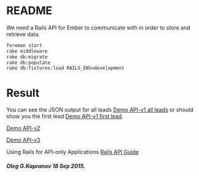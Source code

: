 README
======

We need a Rails API for Ember to communicate with in order to store and
retrieve data.

```bash
foreman start
rake middleware
rake db:migrate
rake db:populate
rake db:fixtures:load RAILS_ENV=development
```

Result
==================
You can see the JSON output for all leads [Demo API-v1 all leads](http://212.26.132.121:2275/api/v1)
or should show you the first lead [Demo API-v1 first lead](http://212.26.132.121:2275/api/v1/leads/441287712.json).

[Demo API-v2](http://212.26.132.121:2275/api/v2)

[Demo API-v3](http://212.26.132.121:2275/api/v3)


Using Rails for API-only Applications [Rails API Guide](http://edgeguides.rubyonrails.org/api_app.html)
##### Oleg G.Kapranov 18 Sep 2015.
